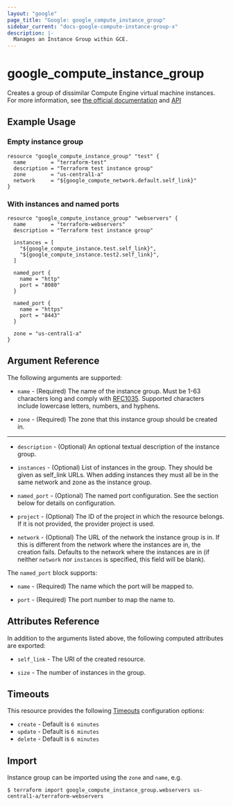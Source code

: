 ```yaml
---
layout: "google"
page_title: "Google: google_compute_instance_group"
sidebar_current: "docs-google-compute-instance-group-x"
description: |-
  Manages an Instance Group within GCE.
---
```


# google\_compute\_instance\_group

Creates a group of dissimilar Compute Engine virtual machine instances.
For more information, see [the official documentation](https://cloud.google.com/compute/docs/instance-groups/#unmanaged_instance_groups)
and [API](https://cloud.google.com/compute/docs/reference/latest/instanceGroups)

## Example Usage

### Empty instance group

```hcl
resource "google_compute_instance_group" "test" {
  name        = "terraform-test"
  description = "Terraform test instance group"
  zone        = "us-central1-a"
  network     = "${google_compute_network.default.self_link}"
}
```

### With instances and named ports

```hcl
resource "google_compute_instance_group" "webservers" {
  name        = "terraform-webservers"
  description = "Terraform test instance group"

  instances = [
    "${google_compute_instance.test.self_link}",
    "${google_compute_instance.test2.self_link}",
  ]

  named_port {
    name = "http"
    port = "8080"
  }

  named_port {
    name = "https"
    port = "8443"
  }

  zone = "us-central1-a"
}
```

## Argument Reference

The following arguments are supported:

* `name` - (Required) The name of the instance group. Must be 1-63
    characters long and comply with
    [RFC1035](https://www.ietf.org/rfc/rfc1035.txt). Supported characters
    include lowercase letters, numbers, and hyphens.

* `zone` - (Required) The zone that this instance group should be created in.

- - -

* `description` - (Optional) An optional textual description of the instance
    group.

* `instances` - (Optional) List of instances in the group. They should be given
    as self_link URLs. When adding instances they must all be in the same
    network and zone as the instance group.

* `named_port` - (Optional) The named port configuration. See the section below
    for details on configuration.

* `project` - (Optional) The ID of the project in which the resource belongs. If it
    is not provided, the provider project is used.

* `network` - (Optional) The URL of the network the instance group is in. If
    this is different from the network where the instances are in, the creation
    fails. Defaults to the network where the instances are in (if neither
    `network` nor `instances` is specified, this field will be blank).

The `named_port` block supports:

* `name` - (Required) The name which the port will be mapped to.

* `port` - (Required) The port number to map the name to.

## Attributes Reference

In addition to the arguments listed above, the following computed attributes are
exported:

* `self_link` - The URI of the created resource.

* `size` - The number of instances in the group.

## Timeouts

This resource provides the following
[Timeouts](/docs/configuration/resources.html#timeouts) configuration options:

- `create` - Default is `6 minutes`
- `update` - Default is `6 minutes`
- `delete` - Default is `6 minutes`

## Import

Instance group can be imported using the `zone` and `name`, e.g.

```
$ terraform import google_compute_instance_group.webservers us-central1-a/terraform-webservers
```
